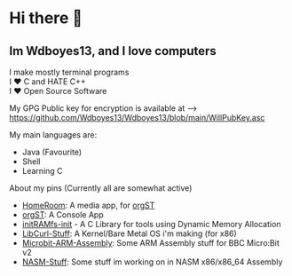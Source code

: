 # Hi there 👋

## Im Wdboyes13, and I love computers  
  
I make mostly terminal programs   
I ❤️ C and HATE C++  
I ❤️ Open Source Software  
  
My GPG Public key for encryption is available at --> https://github.com/Wdboyes13/Wdboyes13/blob/main/WillPubKey.asc  
  
My main languages are:  
- Java (Favourite)  
- Shell  
- Learning C

About my pins (Currently all are somewhat active)  
- [HomeRoom](https://github.com/MakiDevelops/homeroom): A media app, for [orgST](https://github.com/MakiDevelops/orgST)  
- [orgST](https://github.com/MakiDevelops/orgST): A Console App  
- [initRAMfs-init](https://github.com/Wdboyes13/libdyn) - A C Library for tools using Dynamic Memory Allocation  
- [LibCurl-Stuff](https://github.com/Wdboyes13/wkern): A Kernel/Bare Metal OS i'm making (for x86)
- [Microbit-ARM-Assembly](https://github.com/Wdboyes13/MicroBit-ARM-Assembly): Some ARM Assembly stuff for BBC Micro:Bit v2  
- [NASM-Stuff](https://github.com/Wdboyes13/NASM-Stuff): Some stuff im working on in NASM x86/x86_64 Assembly  
